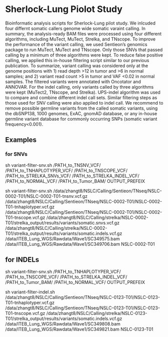 # Sherlock-Lung Piolot Study
Bioinformatic analysis scripts for Sherlock-Lung pilot study. We inlcuded four differnt somatic callers genome wide somatic varaint calling. In summary, the analysis-ready BAM files were processed using four different algorithms, including MuTect, MuTect, Strelka, and TNscope. To improve the performance of the variant calling, we used Sentieon’s genomics package to run MuTect, MuTect and TNscope. Only those SNVs that passed calling by a minimum of three algorithms were kept. To reduce false positive calling, we applied this in-house filtering script similar to our previous publication. To summarize, variant calling was considered only at the genome positions with 1) read depth >12 in tumor and >6 in normal samples; and 2) variant read count >5 in tumor and VAF <0.02 in normal samples. The filtered variants were annotated with Oncotator and ANNOVAR. For the indel calling, only variants called by three algorithms were kept (MuTect2, TNscope, and Strelka). UPS-indel algorithm was used to compare and combine different indel call sets. Similar filtering steps as those used for SNV calling were also applied to indel call. We recommend to remove possible germline variants from the called somatic variants, using the dbSNP138, 1000 genomes, ExAC, gnomAD database, or any in-house germline variant database for commonly occurring SNPs (somatic variant frequency<0.001). 


## Examples

### for SNVs
sh variant-filter-snv.sh /PATH_to_TNSNV_VCF/ /PATH_to_TNHAPLOTYPER_VCF/ /PATH_to_TNSCOPE_VCF/ /PATH_to_STRELKA_SNVs_VCF/ /PATH_to_STRELKA_INDEL_VCF/ /PATH_to_NORMAL_VCF/ /PATH_to_Tumor_BAM/ OUTPUT_PREFEIX

sh variant-filter-snv.sh /data/zhangt8/NSLC/Calling/Sentieon/TNseq/NSLC-0002-T01/NSLC-0002-T01-tnsnv.vcf.gz /data/zhangt8/NSLC/Calling/Sentieon/TNseq/NSLC-0002-T01/NSLC-0002-T01-tnhaplotyper.vcf.gz /data/zhangt8/NSLC/Calling/Sentieon/TNseq/NSLC-0002-T01/NSLC-0002-T01-tnscope.vcf.gz /data/zhangt8/NSLC/Calling/strelka/NSLC-0002-T01/strelka_output/results/variants/somatic.snvs.vcf.gz /data/zhangt8/NSLC/Calling/strelka/NSLC-0002-T01/strelka_output/results/variants/somatic.indels.vcf.gz /data/ITEB_Lung_WGS/Rawdata/Wave1/SC349575.bam /data/ITEB_Lung_WGS/Rawdata/Wave1/SC349706.bam NSLC-0002-T01

## for INDELs
sh variant-filter-snv.sh /PATH_to_TNHAPLOTYPER_VCF/ /PATH_to_TNSCOPE_VCF/ /PATH_to_STRELKA_INDEL_VCF/ /PATH_to_Tumor_BAM/ /PATH_to_NORMAL_VCF/ OUTPUT_PREFEIX

sh variant-filter-indel.sh /data/zhangt8/NSLC/Calling/Sentieon/TNseq/NSLC-0123-T01/NSLC-0123-T01-tnhaplotyper.vcf.gz /data/zhangt8/NSLC/Calling/Sentieon/TNseq/NSLC-0123-T01/NSLC-0123-T01-tnscope.vcf.gz /data/zhangt8/NSLC/Calling/strelka/NSLC-0123-T01/strelka_output/results/variants/somatic.indels.vcf.gz /data/ITEB_Lung_WGS/Rawdata/Wave1/SC349808.bam /data/ITEB_Lung_WGS/Rawdata/Wave1/SC349821.bam NSLC-0123-T01
